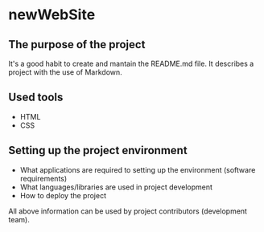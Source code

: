 # newWebSite
## The purpose of the project
It's a good habit to create and mantain the README.md file. It describes a project with the use of Markdown.

## Used tools
- HTML
- CSS

## Setting up the project environment
- What applications are required to setting up the environment (software requirements)
- What languages/libraries are used in project development
- How to deploy the project

All above information can be used by project contributors (development team).
